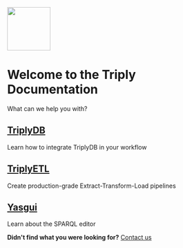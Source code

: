 <img src="https://triplydb.com/imgs/logos/logo-lg.svg?v=0" style="height: 100px;"/>

# Welcome to the Triply Documentation

What can we help you with?

## [TriplyDB](triply-db-getting-started/index.md)
Learn how to integrate TriplyDB in your workflow

## [TriplyETL](triply-etl/index.md)
Create production-grade Extract-Transform-Load pipelines

## [Yasgui](yasgui/index.md)
Learn about the SPARQL editor

**Didn't find what you were looking for?**
[Contact us](https://triply.cc/contact)
